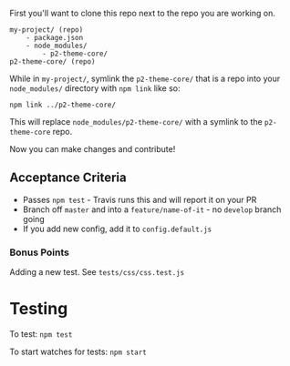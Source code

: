 First you'll want to clone this repo next to the repo you are working on.

```
my-project/ (repo)
    - package.json
    - node_modules/
        - p2-theme-core/
p2-theme-core/ (repo)
```

While in `my-project/`, symlink the `p2-theme-core/` that is a repo into your `node_modules/` directory with `npm link` like so:

    npm link ../p2-theme-core/

This will replace `node_modules/p2-theme-core/` with a symlink to the `p2-theme-core` repo.

Now you can make changes and contribute!

## Acceptance Criteria

- Passes `npm test` - Travis runs this and will report it on your PR
- Branch off `master` and into a `feature/name-of-it` - no `develop` branch going 
- If you add new config, add it to `config.default.js`

### Bonus Points 

Adding a new test. See `tests/css/css.test.js`

# Testing

To test: `npm test`

To start watches for tests: `npm start`
